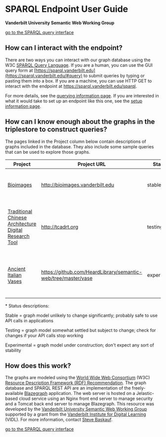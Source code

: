 # SPARQL Endpoint User Guide
**Vanderbilt University Semantic Web Working Group**

[go to the SPARQL query interface](https://sparql.vanderbilt.edu/#query)

## How can I interact with the endpoint?

There are two ways you can interact with our graph database using the W3C [SPARQL Query Language](https://www.w3.org/TR/sparql11-overview/).  If you are a human, you can use the GUI query form at [https://sparql.vanderbilt.edu](https://sparql.vanderbilt.edu/#query) to submit queries by typing or pasting them into a box.  If you are a machine, you can use HTTP GET to interact with the endpoint at https://sparql.vanderbilt.edu/sparql.  

For more details, see the [querying information page](querying.md).  If you are interested in what it would take to set up an endpoint like this one, see the [setup information page](setup.md).

## How can I know enough about the graphs in the triplestore to construct queries?

The pages linked in the Project column below contain descriptions of graphs included in the database.  They also include some sample queries that can be used to explore those graphs.

| Project | Project URL | Status* | Description |
| ------- | ----------- | ------ | ----------- |
| [Bioimages](bioimages.md) | http://bioimages.vanderbilt.edu | stable | Image collection and biodiversity database |
| [Traditional Chinese Architecture Digital Research Tool](tcadrt.md) | http://tcadrt.org | testing | Tool for exploring the architecture of historical Chinese religious buildings|
| [Ancient Italian Vases](vase.md) | https://github.com/HeardLibrary/semantic-web/tree/master/vase | experimental | Cultural heritage dataset to explore music and vase-painting |

\* Status descriptions:

Stable = graph model unlikely to change significantly; probably safe to use API calls in applications

Testing = graph model somewhat settled but subject to change; check for changes if your API calls stop working

Experimental = graph model under construction; don't expect any sort of stability

## How does this work?

The graphs are modeled using the [World Wide Web Consortium](https://www.w3.org/) (W3C) [Resource Description Framework (RDF) Recommendation](https://www.w3.org/TR/rdf11-primer/). The graph database and SPARQL REST API are an implementation of the freely-available [Blazegraph](https://www.blazegraph.com/) application.  The web server is hosted on a Jelastic-based cloud service using an Nginx front end server to manage security and a Tomcat back end server to manage Blazegraph. This resource was developed by the [Vanderbilt University Semantic Web Working Group](https://heardlibrary.github.io/semantic-web/) supported by a grant from the [Vanderbilt Institute for Digital Learning](http://www.vanderbilt.edu/vidl/) (VIDL).  For more information, contact [Steve Baskauf](mailto:steve.baskauf@vanderbilt.edu).

[go to the SPARQL query interface](https://sparql.vanderbilt.edu/#query)

